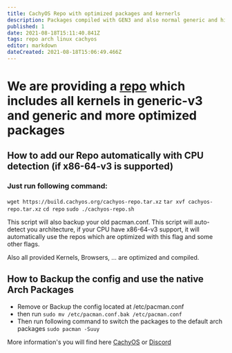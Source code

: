 ```yaml
---
title: CachyOS Repo with optimized packages and kernerls
description: Packages compiled with GEN3 and also normal generic and higher compile Flags
published: 1
date: 2021-08-18T15:11:40.841Z
tags: repo arch linux cachyos
editor: markdown
dateCreated: 2021-08-18T15:06:49.466Z
---
```


# We are providing a [repo](https://build.cachyos.org/) which includes all kernels in generic-v3 and generic and more optimized packages

## How to add our Repo automatically with CPU detection (if x86-64-v3 is supported)

### **Just run following command:**

`wget https://build.cachyos.org/cachyos-repo.tar.xz`
`tar xvf cachyos-repo.tar.xz`
`cd repo`
`sudo ./cachyos-repo.sh`



This script will also backup your old pacman.conf.
This script will auto-detect you architecture, if your CPU have x86-64-v3 support, it will automatically use the repos which are optimized with this flag and some other flags.

Also all provided Kernels, Browsers, ... are optimized and compiled.  

## How to Backup the config and use the native Arch Packages

- Remove or Backup the config located at /etc/pacman.conf
- then run `sudo mv /etc/pacman.conf.bak /etc/pacman.conf`
- Then run following command to switch the packages to the default arch packages `sudo pacman -Suuy`


 More information's you will find here [CachyOS](https://gitlab.com/cachyos) or [Discord](https://discord.gg/k39qfrxPNa)
